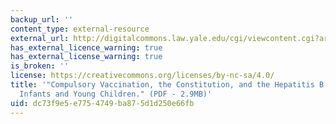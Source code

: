 ```yaml
---
backup_url: ''
content_type: external-resource
external_url: http://digitalcommons.law.yale.edu/cgi/viewcontent.cgi?article=1194&context=yjhple
has_external_licence_warning: true
has_external_license_warning: true
is_broken: ''
license: https://creativecommons.org/licenses/by-nc-sa/4.0/
title: '"Compulsory Vaccination, the Constitution, and the Hepatitis B Mandate for
  Infants and Young Children." (PDF - 2.9MB)'
uid: dc73f9e5-e775-4749-ba87-5d1d250e66fb
---
```

